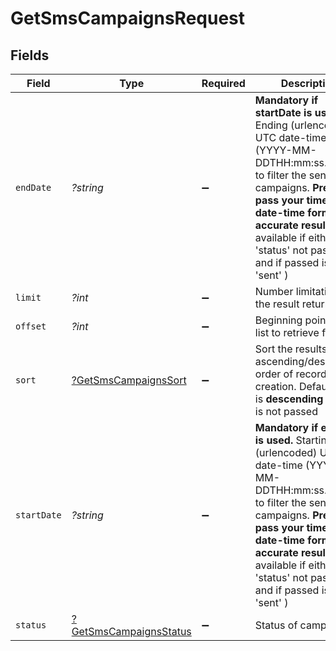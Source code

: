 # GetSmsCampaignsRequest


## Fields

| Field                                                                                                                                                                                                                                                                                        | Type                                                                                                                                                                                                                                                                                         | Required                                                                                                                                                                                                                                                                                     | Description                                                                                                                                                                                                                                                                                  |
| -------------------------------------------------------------------------------------------------------------------------------------------------------------------------------------------------------------------------------------------------------------------------------------------- | -------------------------------------------------------------------------------------------------------------------------------------------------------------------------------------------------------------------------------------------------------------------------------------------- | -------------------------------------------------------------------------------------------------------------------------------------------------------------------------------------------------------------------------------------------------------------------------------------------- | -------------------------------------------------------------------------------------------------------------------------------------------------------------------------------------------------------------------------------------------------------------------------------------------- |
| `endDate`                                                                                                                                                                                                                                                                                    | *?string*                                                                                                                                                                                                                                                                                    | :heavy_minus_sign:                                                                                                                                                                                                                                                                           | **Mandatory if startDate is used.** Ending (urlencoded) UTC date-time (YYYY-MM-DDTHH:mm:ss.SSSZ) to filter the sent sms campaigns. **Prefer to pass your timezone in date-time format for accurate result** ( only available if either 'status' not passed and if passed is set to 'sent' )<br/> |
| `limit`                                                                                                                                                                                                                                                                                      | *?int*                                                                                                                                                                                                                                                                                       | :heavy_minus_sign:                                                                                                                                                                                                                                                                           | Number limitation for the result returned                                                                                                                                                                                                                                                    |
| `offset`                                                                                                                                                                                                                                                                                     | *?int*                                                                                                                                                                                                                                                                                       | :heavy_minus_sign:                                                                                                                                                                                                                                                                           | Beginning point in the list to retrieve from.                                                                                                                                                                                                                                                |
| `sort`                                                                                                                                                                                                                                                                                       | [?GetSmsCampaignsSort](../../models/operations/GetSmsCampaignsSort.md)                                                                                                                                                                                                                       | :heavy_minus_sign:                                                                                                                                                                                                                                                                           | Sort the results in the ascending/descending order of record creation. Default order is **descending** if `sort` is not passed                                                                                                                                                               |
| `startDate`                                                                                                                                                                                                                                                                                  | *?string*                                                                                                                                                                                                                                                                                    | :heavy_minus_sign:                                                                                                                                                                                                                                                                           | **Mandatory if endDate is used.** Starting (urlencoded) UTC date-time (YYYY-MM-DDTHH:mm:ss.SSSZ) to filter the sent sms campaigns. **Prefer to pass your timezone in date-time format for accurate result** ( only available if either 'status' not passed and if passed is set to 'sent' )<br/> |
| `status`                                                                                                                                                                                                                                                                                     | [?GetSmsCampaignsStatus](../../models/operations/GetSmsCampaignsStatus.md)                                                                                                                                                                                                                   | :heavy_minus_sign:                                                                                                                                                                                                                                                                           | Status of campaign.                                                                                                                                                                                                                                                                          |